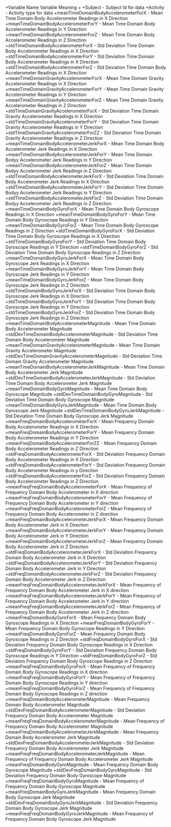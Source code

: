 +Variable Name                                     Variable Meaning
+
+Subject                                          - Subject Id for data
+Activity                                         - Activity type for data
+meanTimeDomainBodyAccelerometerForX              - Mean Time Domain Body Accelerometer Readings in X Direction
+meanTimeDomainBodyAccelerometerForY              - Mean Time Domain Body Accelerometer Readings in Y Direction
+meanTimeDomainBodyAccelerometerForZ              - Mean Time Domain Body Accelerometer Readings in Z Direction
+stdTimeDomainBodyAccelerometerForX               - Std Deviation Time Domain Body Accelerometer Readings in X Direction
+stdTimeDomainBodyAccelerometerForY               - Std Deviation Time Domain Body Accelerometer Readings in X Direction
+stdTimeDomainBodyAccelerometerForZ               - Std Deviation Time Domain Body Accelerometer Readings in X Direction
+meanTimeDomainGravityAccelerometerForX           - Mean Time Domain Gravity Accelerometer Readings in X Direction
+meanTimeDomainGravityAccelerometerForY           - Mean Time Domain Gravity Accelerometer Readings in Y Direction
+meanTimeDomainGravityAccelerometerForZ           - Mean Time Domain Gravity Accelerometer Readings in Z Direction
+stdTimeDomainGravityAccelerometerForX            - Std Deviation Time Domain Gravity Accelerometer Readings in X Direction
+stdTimeDomainGravityAccelerometerForY            - Std Deviation Time Domain Gravity Accelerometer Readings in Y Direction
+stdTimeDomainGravityAccelerometerForZZ           - Std Deviation Time Domain Gravity Accelerometer Readings in Z Direction
+meanTimeDomainBodyAccelerometerJerkForX          - Mean Time Domain Body Accelerometer Jerk Readings in X Direction
+meanTimeDomainBodyAccelerometerJerkForY          - Mean Time Domain Bodyy Accelerometer Jerk Readings in Y Direction
+meanTimeDomainBodyAccelerometerJerkForZ          - Mean Time Domain Bodyy Accelerometer Jerk Readings in Z Direction
+stdTimeDomainBodyAccelerometerJerkForX           - Std Deviation Time Domain Body Accelerometer Jerk Readings in X Direction
+stdTimeDomainBodyAccelerometerJerkForY           - Std Deviation Time Domain Bodyy Accelerometer Jerk Readings in Y Direction
+stdTimeDomainBodyAccelerometerJerkForZ           - Std Deviation Time Domain Bodyy Accelerometer Jerk Readings in Z Direction
+meanTimeDomainBodyGyroForX                       - Mean Time Domain Body Gyroscope Readings in X Direction
+meanTimeDomainBodyGyroForY                       - Mean Time Domain Body Gyroscope Readings in Y Direction
+meanTimeDomainBodyGyroForZ                       - Mean Time Domain Body Gyroscope Readings in Z Direction
+stdTimeDomainBodyGyroForX                        - Std Deviation Time Domain Body Gyroscope Readings in X Direction
+stdTimeDomainBodyGyroForY                        - Std Deviation Time Domain Body Gyroscope Readings in Y Direction
+stdTimeDomainBodyGyroForZ                        - Std Deviation Time Domain Body Gyroscope Readings in Z Direction
+meanTimeDomainBodyGyroJerkForX                   - Mean Time Domain Body Gyroscope Jerk Readings in X Direction
+meanTimeDomainBodyGyroJerkForY                   - Mean Time Domain Body Gyroscope Jerk Readings in Y Direction
+meanTimeDomainBodyGyroJerkForZ                   - Mean Time Domain Body Gyroscope Jerk Readings in Z Direction
+stdTimeDomainBodyGyroJerkForX                    - Std Deviation Time Domain Body Gyroscope Jerk Readings in X Direction
+stdTimeDomainBodyGyroJerkForY                    - Std Deviation Time Domain Body Gyroscope Jerk Readings in Y Direction
+stdTimeDomainBodyGyroJerkForZ                    - Std Deviation Time Domain Body Gyroscope Jerk Readings in Z Direction
+meanTimeDomainBodyAccelerometerMagnitude         - Mean Time Domain Body Accelerometer Magnitude
+stdDevTimeDomainBodyAccelerometerMagnitude       - Std Deviation Time Domain Body Accelerometer Magnitude
+meanTimeDomainGravityAccelerometerMagnitude      - Mean Time Domain Gravity Accelerometer Magnitude
+stdDevTimeDomainGravityAccelerometerMagnitude    - Std Deviation Time Domain Gravity Accelerometer Magnitude
+meanTimeDomainBodyAccelerometerJerkMagnitude     - Mean Time Domain Body Accelerometer Jerk Magnitude
+stdDevTimeDomainBodyAccelerometerJerkMagnitude   - Std Deviation Time Domain Body Accelerometer Jerk Magnitude
+meanTimeDomainBodyGyroMagnitude                  - Mean Time Domain Body Gyroscope Magnitude
+stdDevTimeDomainBodyGyroMagnitude                - Std Deviation Time Domain Body Gyroscope Magnitude
+meanTimeDomainBodyGyroJerkMagnitude              - Mean Time Domain Body Gyroscope Jerk Magnitude
+stdDevTimeDomainBodyGyroJerkMagnitude            - Std Deviation Time Domain Body Gyroscope Jerk Magnitude
+meanFreqDomainBodyAccelerometerForX              - Mean Frequency Domain Body Accelerometer Readings in X Direction
+meanFreqDomainBodyAccelerometerForY              - Mean Frequency Domain Body Accelerometer Readings in Y Direction
+meanFreqDomainBodyAccelerometerForZZ             - Mean Frequency Domain Body Accelerometer Readings in Z Direction
+stdFreqDomainBodyAccelerometerForX               - Std Deviation Frequency Domain Body Accelerometer Readings in X Direction
+stdFreqDomainBodyAccelerometerForY               - Std Deviation Frequency Domain Body Accelerometer Readings in y Direction
+stdFreqDomainBodyAccelerometerForZ               - Std Deviation Frequency Domain Body Accelerometer Readings in Z Direction
+meanFreqFreqDomainBodyAccelerometerForX          - Mean Frequency of Frequency Domain Body Accelerometer in X direction
+meanFreqFreqDomainBodyAccelerometerForY          - Mean Frequency of Frequency Domain Body Accelerometer in Y direction
+meanFreqFreqDomainBodyAccelerometerForZ          - Mean Frequency of Frequency Domain Body Accelerometer in Z direction
+meanFreqDomainBodyAccelerometerJerkForX          - Mean Frequency Domain Body Accelerometer Jerk in X Direction
+meanFreqDomainBodyAccelerometerJerkForY          - Mean Frequency Domain Body Accelerometer Jerk in Y Direction
+meanFreqDomainBodyAccelerometerJerkForZ          - Mean Frequency Domain Body Accelerometer Jerk in Z Direction
+stdFreqDomainBodyAccelerometerJerkForX           - Std Deviation Frequency Domain Body Accelerometer Jerk in X Direction
+stdFreqDomainBodyAccelerometerJerkForY           - Std Deviation Frequency Domain Body Accelerometer Jerk in Y Direction
+stdFreqDomainBodyAccelerometerJerkForZ           - Std Deviation Frequency Domain Body Accelerometer Jerk in Z Direction
+meanFreqFreqDomainBodyAccelerometerJerkForX      - Mean Frequency of Frequency Domain Body Accelerometer Jerk in X direction
+meanFreqFreqDomainBodyAccelerometerJerkForY      - Mean Frequency of Frequency Domain Body Accelerometer Jerk in Y direction
+meanFreqFreqDomainBodyAccelerometerJerkForZ      - Mean Frequency of Frequency Domain Body Accelerometer Jerk in Z direction
+meanFreqDomainBodyGyroForX                       - Mean Frequency Domain Body Gyroscope Readings in X Direction
+meanFreqDomainBodyGyroForY                       - Mean Frequency Domain Body Gyroscope Readings in Y Direction
+meanFreqDomainBodyGyroForZ                       - Mean Frequency Domain Body Gyroscope Readings in Z Direction
+stdFreqDomainBodyGyroForX                        - Std Deviation Frequency Domain Body Gyroscope Readings in X Direction
+stdFreqDomainBodyGyroForY                        - Std Deviation Frequency Domain Body Gyroscope Readings in Y Direction
+stdFreqDomainBodyGyroForZ                        - Std Deviation Frequency Domain Body Gyroscope Readings in Z Direction
+meanFreqFreqDomainBodyGyroForX                   - Mean Frequency of Frequency Domain Body Gyroscope Readings in X direction
+meanFreqFreqDomainBodyGyroForY                   - Mean Frequency of Frequency Domain Body Gyroscope Readings in Y direction
+meanFreqFreqDomainBodyGyroForZ                   - Mean Frequency of Frequency Domain Body Gyroscope Readings in Z direction
+meanFreqDomainBodyAccelerometerMagnitude         - Mean Frequency Domain Body Accelerometer Magnitude
+stdDevFreqDomainBodyAccelerometerMagnitude       - Std Deviation Frequency Domain Body Accelerometer Magnitude
+meanFreqFreqDomainBodyAccelerometerMagnitude     - Mean Frequency of Frequency Domain Body Accelerometer Magnitude
+meanFreqDomainBodyAccelerometerJerkMagnitude     - Mean Frequency Domain Body Accelerometer Jerk Magnitude
+stdDevFreqDomainBodyAccelerometerJerkMagnitude   - Std Deviation Frequency Domain Body Accelerometer Jerk Magnitude
+meanFreqFreqDomainBodyAccelerometerJerkMagnitude - Mean Frequency of Frequency Domain Body Accelerometer Jerk Magnitude
+meanFreqDomainBodyGyroMagnitude                  - Mean Frequency Domain Body Gyroscope Magnitude
+stdDevFreqDomainBodyGyroMagnitude                - Std Deviation Frequency Domain Body Gyroscope Magnitude
+meanFreqFreqDomainBodyGyroMagnitude              - Mean Frequency of Frequency Domain Body Gyroscope Magnitude
+meanFreqDomainBodyGyroJerkMagnitude              - Mean Frequency Domain Body Gyroscope Jerk Magnitude
+stdDevFreqDomainBodyGyroJerkMagnitude            - Std Deviation Frequency Domain Body Gyroscope Jerk Magnitude
+meanFreqFreqDomainBodyGyroJerkMagnitude          - Mean Frequency of Frequency Domain Body Gyroscope Jerk Magnitude

